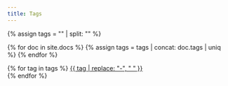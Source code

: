```yaml
---
title: Tags
---
```


{% assign tags = "" | split: "" %}

{% for doc in site.docs %}
  {% assign tags = tags | concat: doc.tags | uniq %}
{% endfor %}

<p>
  {% for tag in tags %}
    <a href="/tags/{{ tag }}/">
      {{ tag | replace: "-", " " }}
    </a>
    <br>
  {% endfor %}
</p>
